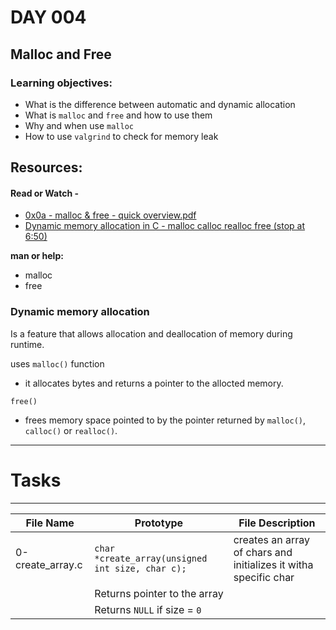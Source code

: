 # DAY 004

## Malloc and Free

### Learning objectives:
- What is the difference between automatic and dynamic allocation
- What is `malloc` and `free` and how to use them
- Why and when use `malloc`
- How to use `valgrind` to check for memory leak

## Resources:
#### Read or Watch -
- [0x0a - malloc & free - quick overview.pdf](https://intranet.alxswe.com/rltoken/7q6RmWq86XkUhvmlhrg9bg)
- [Dynamic memory allocation in C - malloc calloc realloc free (stop at 6:50)](https://www.youtube.com/watch?v=xDVC3wKjS64)

**man or help:**
- malloc
- free

### Dynamic memory allocation

Is a feature that allows allocation and deallocation of memory during runtime.

uses `malloc()` function
- it allocates bytes and returns a pointer to the allocted memory.

`free()`
- frees memory space pointed to by the pointer returned by `malloc()`, `calloc()` or `realloc()`.
---

# Tasks
---

File Name | Prototype | File Description|
---|---|---|
0-create_array.c | `char *create_array(unsigned int size, char c);` | creates an array of chars and initializes it witha specific char|
 | | Returns pointer to the array|
 | | Returns `NULL` if size = `0`|
